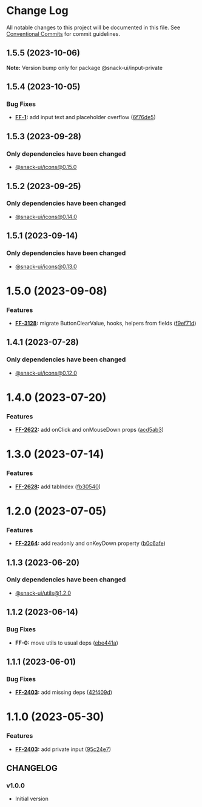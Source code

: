 # Change Log

All notable changes to this project will be documented in this file.
See [Conventional Commits](https://conventionalcommits.org) for commit guidelines.

## 1.5.5 (2023-10-06)

**Note:** Version bump only for package @snack-ui/input-private





## 1.5.4 (2023-10-05)


### Bug Fixes

* **[FF-1](https://jira.sbercloud.tech/browse/FF-1):** add input text and placeholder overflow ([6f76de5](https://git.sbercloud.tech/sbercloud-ui/tokens-design-system/snack-uikit/commits/6f76de522dbdec6527054642ced94f534bd075bd))





## 1.5.3 (2023-09-28)

### Only dependencies have been changed
* [@snack-ui/icons@0.15.0](https://git.sbercloud.tech/sbercloud-ui/tokens-design-system/snack-uikit/-/blob/master/packages/icons/CHANGELOG.md)





## 1.5.2 (2023-09-25)

### Only dependencies have been changed
* [@snack-ui/icons@0.14.0](https://git.sbercloud.tech/sbercloud-ui/tokens-design-system/snack-uikit/-/blob/master/packages/icons/CHANGELOG.md)





## 1.5.1 (2023-09-14)

### Only dependencies have been changed
* [@snack-ui/icons@0.13.0](https://git.sbercloud.tech/sbercloud-ui/tokens-design-system/snack-uikit/-/blob/master/packages/icons/CHANGELOG.md)





# 1.5.0 (2023-09-08)


### Features

* **[FF-3128](https://jira.sbercloud.tech/browse/FF-3128):** migrate ButtonClearValue, hooks, helpers from fields ([f9ef71d](https://git.sbercloud.tech/sbercloud-ui/tokens-design-system/snack-uikit/commits/f9ef71dd98f5301911f8da2b36dea67d63648deb))





## 1.4.1 (2023-07-28)

### Only dependencies have been changed
* [@snack-ui/icons@0.12.0](https://git.sbercloud.tech/sbercloud-ui/tokens-design-system/snack-uikit/-/blob/master/packages/icons/CHANGELOG.md)





# 1.4.0 (2023-07-20)


### Features

* **[FF-2622](https://jira.sbercloud.tech/browse/FF-2622):** add onClick and onMouseDown props ([acd5ab3](https://git.sbercloud.tech/sbercloud-ui/tokens-design-system/snack-uikit/commits/acd5ab37de5890914bc80e51cb9fe7adc5ae8554))





# 1.3.0 (2023-07-14)


### Features

* **[FF-2628](https://jira.sbercloud.tech/browse/FF-2628):** add tabIndex ([fb30540](https://git.sbercloud.tech/sbercloud-ui/tokens-design-system/snack-uikit/commits/fb305401d6b91fc54ae8742f10f57560f55db28e))





# 1.2.0 (2023-07-05)


### Features

* **[FF-2264](https://jira.sbercloud.tech/browse/FF-2264):** add readonly and onKeyDown property ([b0c6afe](https://git.sbercloud.tech/sbercloud-ui/tokens-design-system/snack-uikit/commits/b0c6afe1f27255f49e70423c299306f5152bc157))





## 1.1.3 (2023-06-20)

### Only dependencies have been changed
* [@snack-ui/utils@1.2.0](https://git.sbercloud.tech/sbercloud-ui/tokens-design-system/snack-uikit/-/blob/master/packages/utils/CHANGELOG.md)





## 1.1.2 (2023-06-14)


### Bug Fixes

* **FF-0:** move utils to usual deps ([ebe441a](https://git.sbercloud.tech/sbercloud-ui/tokens-design-system/snack-uikit/commits/ebe441ac398065cbe8523cbedd3df53176b9aea5))





## 1.1.1 (2023-06-01)


### Bug Fixes

* **[FF-2403](https://jira.sbercloud.tech/browse/FF-2403):** add missing deps ([42f409d](https://git.sbercloud.tech/sbercloud-ui/tokens-design-system/snack-uikit/commits/42f409dd767bfe55d81a4042f99a9db59c23a820))





# 1.1.0 (2023-05-30)


### Features

* **[FF-2403](https://jira.sbercloud.tech/browse/FF-2403):** add private input ([95c24e7](https://git.sbercloud.tech/sbercloud-ui/tokens-design-system/snack-uikit/commits/95c24e7db9f8bc3010401e683d06d4dd3394dcbb))





## CHANGELOG

### v1.0.0

- Initial version
